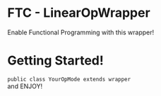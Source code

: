 # FTC - LinearOpWrapper
Enable Functional Programming with this wrapper!
# Getting Started!
`public class YourOpMode extends wrapper`  
and ENJOY!
